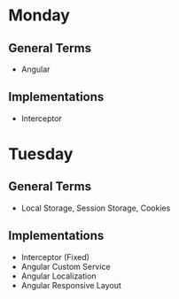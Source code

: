 # Monday

## General Terms
- Angular

## Implementations
- Interceptor

# Tuesday

## General Terms
- Local Storage, Session Storage, Cookies

## Implementations
- Interceptor (Fixed)
- Angular Custom Service
- Angular Localization
- Angular Responsive Layout